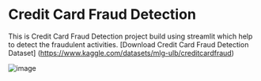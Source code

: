 # Credit Card Fraud Detection
This is Credit Card Fraud Detection project build using streamlit which help to detect the fraudulent activities.
[Download Credit Card Fraud Detection Dataset] (https://www.kaggle.com/datasets/mlg-ulb/creditcardfraud)

![image](https://github.com/Niktiru/streamlit/assets/109805535/b2686219-7b76-4080-93c5-de9b4bb8a0ab)



